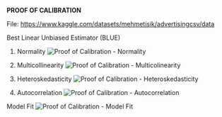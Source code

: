 **PROOF OF CALIBRATION**

File: https://www.kaggle.com/datasets/mehmetisik/advertisingcsv/data

Best Linear Unbiased Estimator (BLUE)

1. Normality
  ![Proof of Calibration - Normality](https://github.com/user-attachments/assets/3492e2d9-fe6b-4cbf-8589-7fe096f8a158)
   
2. Multicollinearity
   ![Proof of Calibration - Multicolinearity](https://github.com/user-attachments/assets/326f7e4a-9801-41a9-adbe-ac5ce6fd2595)
   
3. Heteroskedasticity
   ![Proof of Calibration - Heteroskedasticity](https://github.com/user-attachments/assets/302d9350-cdbb-4698-9468-484bbc625859)

4. Autocorrelation
   ![Proof of Calibration - Autocorrelation](https://github.com/user-attachments/assets/9ced4679-d99c-47bd-90ce-2b04c215546c)


Model Fit
![Proof of Calibration - Model Fit](https://github.com/user-attachments/assets/b3240f3a-e4bb-441a-a8d0-273402f41445)

